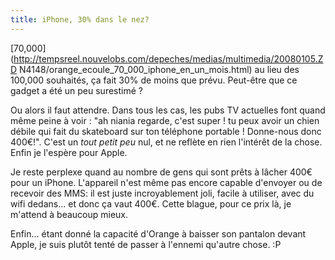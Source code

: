 ```yaml
---
title: iPhone, 30% dans le nez?
---
```


[70,000](http://tempsreel.nouvelobs.com/depeches/medias/multimedia/20080105.ZD
N4148/orange_ecoule_70_000_iphone_en_un_mois.html) au lieu des 100,000
souhaités, ça fait 30% de moins que prévu. Peut-être que ce gadget a été un
peu surestimé ?

Ou alors il faut attendre. Dans tous les cas, les pubs TV actuelles font quand
même peine à voir : "ah niania regarde, c'est super ! tu peux avoir un chien
débile qui fait du skateboard sur ton téléphone portable ! Donne-nous donc
400€!". C'est un _tout petit peu_ nul, et ne reflète en rien l'intérêt de la
chose. Enfin je l'espère pour Apple.

Je reste perplexe quand au nombre de gens qui sont prêts à lâcher 400€ pour un
iPhone. L'appareil n'est même pas encore capable d'envoyer ou de recevoir des
MMS: il est juste incroyablement joli, facile à utiliser, avec du wifi
dedans... et donc ça vaut 400€. Cette blague, pour ce prix là, je m'attend à
beaucoup mieux.

Enfin... étant donné la capacité d'Orange à baisser son pantalon devant Apple,
je suis plutôt tenté de passer à l'ennemi qu'autre chose. :P

